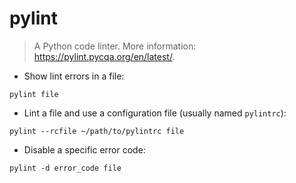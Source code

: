 # pylint

> A Python code linter.
> More information: <https://pylint.pycqa.org/en/latest/>.

- Show lint errors in a file:

`pylint file`

- Lint a file and use a configuration file (usually named `pylintrc`):

`pylint --rcfile ~/path/to/pylintrc file`

- Disable a specific error code:

`pylint -d error_code file`
